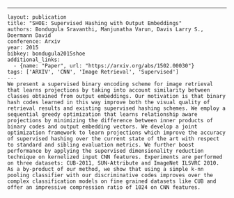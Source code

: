 ---
    layout: publication
    title: "SHOE: Supervised Hashing with Output Embeddings"
    authors: Bondugula Sravanthi, Manjunatha Varun, Davis Larry S., Doermann David
    conference: Arxiv
    year: 2015
    bibkey: bondugula2015shoe
    additional_links:
      - {name: "Paper", url: "https://arxiv.org/abs/1502.00030"}
    tags: ['ARXIV', 'CNN', 'Image Retrieval', 'Supervised']
    ---
    We present a supervised binary encoding scheme for image retrieval that learns projections by taking into account similarity between classes obtained from output embeddings. Our motivation is that binary hash codes learned in this way improve both the visual quality of retrieval results and existing supervised hashing schemes. We employ a sequential greedy optimization that learns relationship aware projections by minimizing the difference between inner products of binary codes and output embedding vectors. We develop a joint optimization framework to learn projections which improve the accuracy of supervised hashing over the current state of the art with respect to standard and sibling evaluation metrics. We further boost performance by applying the supervised dimensionality reduction technique on kernelized input CNN features. Experiments are performed on three datasets: CUB-2011, SUN-Attribute and ImageNet ILSVRC 2010. As a by-product of our method, we show that using a simple k-nn pooling classifier with our discriminative codes improves over the complex classification models on fine grained datasets like CUB and offer an impressive compression ratio of 1024 on CNN features.